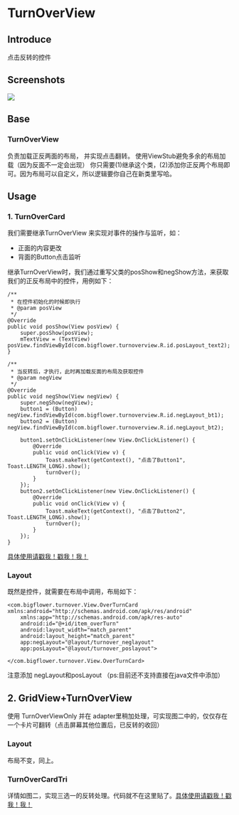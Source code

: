 # TurnOverView


## Introduce
点击反转的控件

## Screenshots

![](http://7xjizl.com1.z0.glb.clouddn.com/turnover3.gif)

## Base
### TurnOverView 

负责加载正反两面的布局， 并实现点击翻转。 使用ViewStub避免多余的布局加载（因为反面不一定会出现）
你只需要(1)继承这个类，(2)添加你正反两个布局即可。因为布局可以自定义，所以逻辑要你自己在新类里写哈。

## Usage
### 1. TurnOverCard 

我们需要继承TurnOverView 来实现对事件的操作与监听，如：

- 正面的内容更改
- 背面的Button点击监听

继承TurnOverView时，我们通过重写父类的posShow和negShow方法，来获取我们的正反布局中的控件，用例如下：

	/**
     * 在控件初始化的时候即执行
     * @param posView
     */
	@Override
    public void posShow(View posView) {
        super.posShow(posView);
        mTextView = (TextView) posView.findViewById(com.bigflower.turnoverview.R.id.posLayout_text2);
    }

	/**
     * 当反转后，才执行，此时再加载反面的布局及获取控件
     * @param negView
     */
    @Override
    public void negShow(View negView) {
        super.negShow(negView);
        button1 = (Button) negView.findViewById(com.bigflower.turnoverview.R.id.negLayout_bt1);
        button2 = (Button) negView.findViewById(com.bigflower.turnoverview.R.id.negLayout_bt2);

        button1.setOnClickListener(new View.OnClickListener() {
            @Override
            public void onClick(View v) {
                Toast.makeText(getContext(), "点击了Button1", Toast.LENGTH_LONG).show();
                turnOver();
            }
        });
        button2.setOnClickListener(new View.OnClickListener() {
            @Override
            public void onClick(View v) {
                Toast.makeText(getContext(), "点击了Button2", Toast.LENGTH_LONG).show();
                turnOver();
            }
        });
    }

[具体使用请戳我！戳我！我！](https://github.com/mBigFlower/TurnOverView/blob/master/app/src/main/java/com/bigflower/turnover/View/OverTurnCard.java)

### Layout

既然是控件，就需要在布局中调用，布局如下：

	<com.bigflower.turnover.View.OverTurnCard xmlns:android="http://schemas.android.com/apk/res/android"
	    xmlns:app="http://schemas.android.com/apk/res-auto"
	    android:id="@+id/item_overTurn"
	    android:layout_width="match_parent"
	    android:layout_height="match_parent"
	    app:negLayout="@layout/turnover_neglayout"
	    app:posLayout="@layout/turnover_poslayout">

	</com.bigflower.turnover.View.OverTurnCard>

注意添加 negLayout和posLayout
（ps:目前还不支持直接在java文件中添加）

## 2. GridView+TurnOverView

使用 TurnOverViewOnly 并在 adapter里稍加处理，可实现图二中的，仅仅存在一个卡片可翻转（点击屏幕其他位置后，已反转的收回）

### Layout

 布局不变，同上。

### TurnOverCardTri

详情如图二，实现三选一的反转处理。代码就不在这里贴了。[具体使用请戳我！戳我！我！](https://github.com/mBigFlower/TurnOverView/blob/master/app/src/main/java/com/bigflower/turnover/View/TurnOverCardTri.java)



